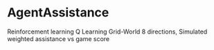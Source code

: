 # AgentAssistance
Reinforcement learning Q Learning  Grid-World 8 directions, Simulated weighted assistance vs game score 
